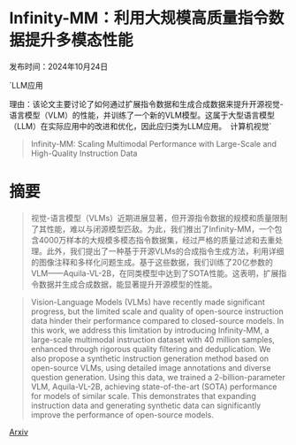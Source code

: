 # Infinity-MM：利用大规模高质量指令数据提升多模态性能

发布时间：2024年10月24日

`LLM应用

理由：该论文主要讨论了如何通过扩展指令数据和生成合成数据来提升开源视觉-语言模型（VLM）的性能，并训练了一个新的VLM模型。这属于大型语言模型（LLM）在实际应用中的改进和优化，因此应归类为LLM应用。` `计算机视觉`

> Infinity-MM: Scaling Multimodal Performance with Large-Scale and High-Quality Instruction Data

# 摘要

> 视觉-语言模型（VLMs）近期进展显著，但开源指令数据的规模和质量限制了其性能，难以与闭源模型匹敌。为此，我们推出了Infinity-MM，一个包含4000万样本的大规模多模态指令数据集，经过严格的质量过滤和去重处理。此外，我们提出了一种基于开源VLMs的合成指令生成方法，利用详细的图像注释和多样化问题生成。基于这些数据，我们训练了20亿参数的VLM——Aquila-VL-2B，在同类模型中达到了SOTA性能。这表明，扩展指令数据并生成合成数据，能显著提升开源模型的性能。

> Vision-Language Models (VLMs) have recently made significant progress, but the limited scale and quality of open-source instruction data hinder their performance compared to closed-source models. In this work, we address this limitation by introducing Infinity-MM, a large-scale multimodal instruction dataset with 40 million samples, enhanced through rigorous quality filtering and deduplication. We also propose a synthetic instruction generation method based on open-source VLMs, using detailed image annotations and diverse question generation. Using this data, we trained a 2-billion-parameter VLM, Aquila-VL-2B, achieving state-of-the-art (SOTA) performance for models of similar scale. This demonstrates that expanding instruction data and generating synthetic data can significantly improve the performance of open-source models.

[Arxiv](https://arxiv.org/abs/2410.18558)
